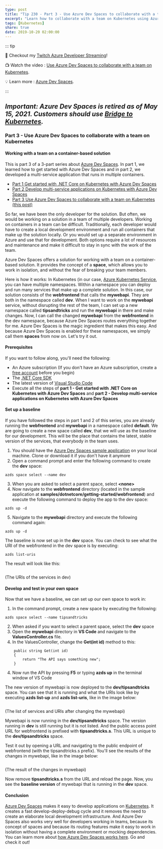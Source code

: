 ```yaml
---
type: post
title: "Tip 230 - Part 3 - Use Azure Dev Spaces to collaborate with a team on Kubernetes"
excerpt: "Learn how to collaborate with a team on Kubernetes using Azure Dev Spaces"
tags: [Kubernetes]
share: true
date: 2019-10-20 02:00:00
---
```


::: tip

:unicorn: Checkout my [Twitch Azure Developer Streaming](https://twitch.tv/mbcrump?WT.mc_id=azure-azuredevtips-azureappsdev)!

:tv: Watch the video : [Use Azure Dev Spaces to collaborate with a team on Kubernetes](https://www.youtube.com/watch?v=brhxU_kt2HI&list=PLLasX02E8BPCNCK8Thcxu-Y-XcBUbhFWC&index=2&t=101s).

:bulb: Learn more : [Azure Dev Spaces](https://docs.microsoft.com/azure/dev-spaces/about?WT.mc_id=docs-azuredevtips-azureappsdev).

:::

##  *Important: Azure Dev Spaces is retired as of May 15, 2021. Customers should use [Bridge to Kubernetes](https://docs.microsoft.com/en-us/visualstudio/containers/overview-bridge-to-kubernetes?view=vs-2019).*

### Part 3 - Use Azure Dev Spaces to collaborate with a team on Kubernetes

#### Working with a team on a container-based solution
This is part 3 of a 3-part series about [Azure Dev Spaces](https://docs.microsoft.com/azure/dev-spaces/about?WT.mc_id=docs-azuredevtips-azureappsdev). In part 1, we learned how to get started with Azure Dev Spaces and in part 2, we developed a multi-service application that runs in multiple containers.

* [Part 1 Get started with .NET Core on Kubernetes with Azure Dev Spaces](https://microsoft.github.io/AzureTipsAndTricks/blog/tip228.html)
* [Part 2 Develop multi-service applications on Kubernetes with Azure Dev Spaces](https://microsoft.github.io/AzureTipsAndTricks/blog/tip229.html)
* [Part 3 Use Azure Dev Spaces to collaborate with a team on Kubernetes (this post)](https://microsoft.github.io/AzureTipsAndTricks/blog/tip230.html)

So far, we have been the only developer for the solution. But often, we would be working on a solution in a team of multiple developers. Working on containers in a team can be difficult. Traditionally, each developer would have to create a local development environment and run all containers that make up the solution locally. Or you would set up a separate environment in Azure and use that for development. Both options require a lot of resources and maintenance and make it difficult to stay in sync with the work of the team.

Azure Dev Spaces offers a solution for working with a team on a container-based solution. It provides the concept of a **space**, which allows you to work in isolation, and without the fear of breaking your team members.

Here is how it works: In Kubernetes (in our case, [Azure Kubernetes Service](https://azure.microsoft.com/services/kubernetes-service/?WT.mc_id=azure-azuredevtips-azureappsdev), you can have multiple namespaces. Within a namespace you can deploy and run many services that make up a complete solution. In this case, our solution consists of the **webfrontend** that calls the **mywebapi**. They are both in the namespace called **dev**. When I want to work on the **mywebapi** service, without disrupting the rest of the team, I can set up a new namespace called **tipsandtricks** and run the **mywebapi** in there and make changes. Now, I can call the changed **mywebapi** from the **webfrontend** in the dev namespace, because Azure Dev Spaces routes everything together for me. Azure Dev Spaces is the magic ingredient that makes this easy. And because Azure Dev Spaces is enabled for these namespaces, we simply call them **spaces** from now on. Let's try it out.

#### Prerequisites
If you want to follow along, you'll need the following:
* An Azure subscription (If you don't have an Azure subscription, create a [free account](https://azure.microsoft.com/free/?WT.mc_id=azure-azuredevtips-azureappsdev) before you begin)
* The [.NET Core SDK](https://dotnet.microsoft.com/download?WT.mc_id=microsoft-azuredevtips-azureappsdev)
* The latest version of [Visual Studio Code](https://code.visualstudio.com/)
* Execute all the steps of **part 1 - Get started with .NET Core on Kubernetes with Azure Dev Spaces** and **part 2 - Develop multi-service applications on Kubernetes with Azure Dev Spaces**

#### Set up a baseline
If you have followed the steps in part 1 and 2 of this series, you are already running the **webfrontend** and **mywebapi** in a namespace called **default**. We are going to create a new space called **dev**, that we will use as the baseline for our development. This will be the place that contains the latest, stable version of the services, that everybody in the team uses.

1. You should have the [Azure Dev Spaces sample application](https://github.com/Azure/dev-spaces) on your local machine. Clone or download it if you don't have it anymore
2. Open a command prompt and enter the following command to create the **dev** space:
```
azds space select --name dev
```
3. When you are asked to select a parent space, select **\<none\>**
4. Now navigate to the **webfrontend** directory (located in the sample application at **samples/dotnetcore/getting-started/webfrontend**) and execute the following command to deploy the app to the dev space:
```
azds up -d
```
5. Navigate to the **mywebapi** directory and execute the following command again:
```
azds up -d
```

The baseline is now set up in the **dev** space. You can check to see what the URI of the webfrontend in the dev space is by executing:
```
azds list-uris
```
The result will look like this:

<img :src="$withBase('/files/31baseline.png')">

(The URIs of the services in dev)

#### Develop and test in your own space
Now that we have a baseline, we can set up our own space to work in:

1. In the command prompt, create a new space by executing the following:
```
azds space select --name tipsandtricks
```
2. When asked if you want to select a parent space, select the **dev** space
3. Open the **mywebapi** directory in **VS Code** and navigate to the **ValuesController.cs** file.
4. In the ValuesController, change the **Get(int id)** method to this:
```
    public string Get(int id)
    {
        return "The API says something new";
    }
```
4. Now run the API by pressing **F5** or typing **azds up** in the terminal window of VS Code

The new version of mywebapi is now deployed to the **dev/tipsandtricks** space. You can see that it is running and what the URIs look like by executing **azds list-up** and **azds list-uris**, like in the image below:

<img :src="$withBase('/files/31afterchange.png')">

(The list of services and URIs after changing the mywebapi)

Mywebapi is now running in the **dev/tipsandtricks** space. The version running in **dev** is still running but it is not listed. And the public access point URL for webfrontend is prefixed with **tipsandtricks.s**. This URL is unique to the **dev/tipsandtricks** space.

Test it out by opening a URL and navigating to the public endpoint of webfrontend (with the tipsandtricks.s prefix). You'll see the results of the changes in mywebapi, like in the image below:

<img :src="$withBase('/files/31result.png')">

(The result of the changes in mywebapi)

Now remove **tipsandtricks.s** from the URL and reload the page. Now, you see the **baseline version** of mywebapi that is running in the **dev** space.

#### Conclusion
[Azure Dev Spaces](https://docs.microsoft.com/azure/dev-spaces/about?WT.mc_id=docs-azuredevtips-azureappsdev) makes it easy to develop applications on [Kubernetes](https://azure.microsoft.com/services/kubernetes-service?WT.mc_id=azure-azuredevtips-azureappsdev). It creates a fast develop-deploy-debug cycle and it removes the need to create an elaborate local development infrastructure. And Azure Dev Spaces also works very well for developers working in teams, because its concept of spaces and because its routing features make it easy to work in isolation without having a complete environment or mocking dependencies. You can learn more about [how Azure Dev Spaces works here](https://docs.microsoft.com/azure/dev-spaces/how-dev-spaces-works?WT.mc_id=docs-azuredevtips-azureappsdev). Go and check it out!